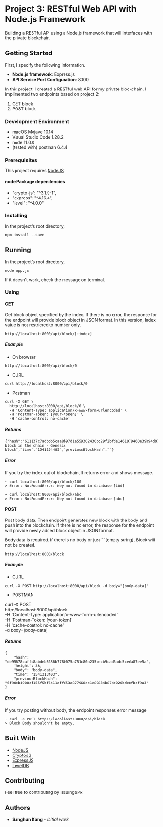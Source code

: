 # Project 3: RESTful Web API with Node.js Framework

Building a RESTful API using a Node.js framework that will interfaces with the private blockchain.

## Getting Started

First, I specify the following information.

- **Node.js framework**: Express.js
- **API Service Port Configuration**: 8000

In this project, I created a RESTful web API for my private blockchain. I implimented two endpoints based on project 2:

1. GET block
2. POST block

### Development Environment

- macOS Mojave 10.14
- Visual Studio Code 1.28.2
- node 11.0.0
- (tested with) postman 6.4.4

### Prerequisites

This project requires [NodeJS](https://nodejs.org/)

#### node Package dependencies

  - "crypto-js": "^3.1.9-1",
  - "express": "^4.16.4",
  - "level": "^4.0.0"

### Installing

In the project's root directory,

```
npm install --save
```

## Running

In the project's root directory,

```
node app.js
```

If it doesn't work, check the message on terminal.

### Using

#### GET

Get block object specified by the index. If there is no error, the response for the endpoint will provide block object in JSON format.
In this version, Index value is not restricted to number only.

```
http://localhost:8000/api/block/[:index]
```

##### Example

- On browser
```
http://localhost:8000/api/block/0
```

- CURL
```
curl http://localhost:8000/api/block/0
```

- Postman
```
curl -X GET \
  http://localhost:8000/api/block/0 \
  -H 'Content-Type: application/x-www-form-urlencoded' \
  -H 'Postman-Token: [your-token]' \
  -H 'cache-control: no-cache'
```

##### Returns

```
{"hash":"611137c7adbbb5caa8b97d1a559302430cc29f2bfde1461979460e39b94d97fa","height":0,"body":"First block in the chain - Genesis block","time":"1541234485","previousBlockHash":""}
```

##### Error

If you try the index out of blockchain, It returns error and shows message.

```
~ curl localhost:8000/api/block/100
> Error: NotFoundError: Key not found in database [100]

~ curl localhost:8000/api/block/abc
> Error: NotFoundError: Key not found in database [abc]
```

#### POST

Post body data. Then endpoint generates new block with the body and push into the blockchain.
If there is no error, the response for the endpoint will provide newly added block object in JSON format.

Body data is required. If there is no body or just ""(empty string), Block will not be created.

```
http://localhost:8000/block
```

##### Example

- CURL
```
curl -X POST http://localhost:8000/api/block -d body="[body-data]"
```

- POSTMAN

curl -X POST \
  http://localhost:8000/api/block \
  -H 'Content-Type: application/x-www-form-urlencoded' \
  -H 'Postman-Token: [your-token]' \
  -H 'cache-control: no-cache' \
  -d body=[body-data]


##### Returns

```
{
    "hash": "de95678caffc8abdeb5286b7780075a751c80a235cecb9cad6adc5ceda87ee5a",
    "height": 38,
    "body": "body-data",
    "time": "1541313403",
    "previousBlockHash": "6f90eb4000cf155f5bf6411affd53a877968ee1e80834b874c020bde8fbcf9a3"
}
```

##### Error

If you try posting without body, the endpoint responses error message.

```
~ curl -X POST http://localhost:8000/api/block
> Block Body shouldn't be empty.

```

## Built With

- [NodeJS](https://nodejs.org/)
- [CryptoJS](https://www.npmjs.com/package/crypto-js)
- [ExpressJS](https://expressjs.com/)
- [LevelDB](http://leveldb.org/)

## Contributing

Feel free to contributing by issuing&PR

## Authors

* **Sanghun Kang** - *Initial work*